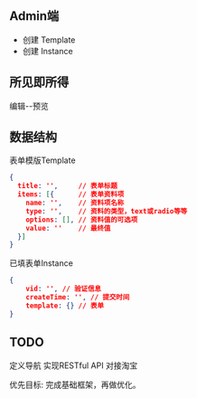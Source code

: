 ## Admin端

+ 创建 Template
+ 创建 Instance

## 所见即所得
编辑--预览

## 数据结构

表单模版Template
```json
{
  title: '',     // 表单标题
  items: [{      // 表单资料项
    name: '',    // 资料项名称
    type: '',    // 资料的类型，text或radio等等
    options: [], // 资料值的可选项 
    value: ''    // 最终值
  }]
}
```

已填表单Instance
```json
{
	vid: '', // 验证信息
	createTime: '', // 提交时间
	template: {} // 表单
}
```

## TODO 
定义导航
实现RESTful API
对接淘宝

优先目标: 完成基础框架，再做优化。
